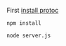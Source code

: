 First [install protoc](https://github.com/google/protobuf/blob/master/README.md)

`npm install`

`node server.js`
  